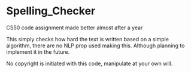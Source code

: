 # Spelling_Checker
CS50 code assignment made better almost after a year

This simply checks how hard the text is written based on a simple algorithm, there are no NLP prop used making this. 
Although planning to implement it in the future. 

No copyright is initiated with this code, manipulate at your own will.

